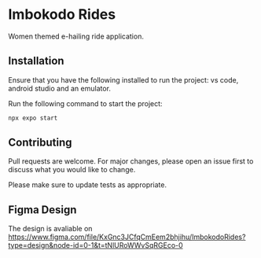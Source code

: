 # Imbokodo Rides

Women themed e-hailing ride application.

## Installation

Ensure that you have the following installed to run the project: vs code, android studio and an emulator.

Run the following command to start the project:

```bash
npx expo start
```

## Contributing

Pull requests are welcome. For major changes, please open an issue first
to discuss what you would like to change.

Please make sure to update tests as appropriate.

## Figma Design

The design is avaliable on https://www.figma.com/file/KxGnc3JCfqCmEem2bhjihu/ImbokodoRides?type=design&node-id=0-1&t=tNlURoWWvSqRGEco-0
